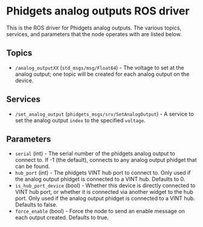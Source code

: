 Phidgets analog outputs ROS driver
==================================

This is the ROS driver for Phidgets analog outputs.  The various topics, services, and parameters that the node operates with are listed below.

Topics
------
* `/analog_outputXX` (`std_msgs/msg/Float64`) - The voltage to set at the analog output; one topic will be created for each analog output on the device.

Services
--------
* `/set_analog_output` (`phidgets_msgs/srv/SetAnalogOutput`) - A service to set the analog output `index` to the specified `voltage`.

Parameters
----------
* `serial` (int) - The serial number of the phidgets analog output to connect to.  If -1 (the default), connects to any analog output phidget that can be found.
* `hub_port` (int) - The phidgets VINT hub port to connect to.  Only used if the analog output phidget is connected to a VINT hub.  Defaults to 0.
* `is_hub_port_device` (bool) - Whether this device is directly connected to VINT hub port, or whether it is connected via another widget to the hub port.  Only used if the analog output phidget is connected to a VINT hub.  Defaults to false.
* `force_enable` (bool) - Force the node to send an enable message on each output created. Defaults to true.
